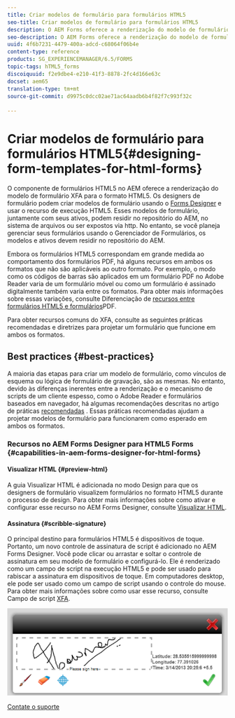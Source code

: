 ```yaml
---
title: Criar modelos de formulário para formulários HTML5
seo-title: Criar modelos de formulário para formulários HTML5
description: O AEM Forms oferece a renderização do modelo de formulário XFA para o formato HTML5. Os designers de formulário podem criar modelos de formulário usando o Designer e usar o recurso de execução HTML5.
seo-description: O AEM Forms oferece a renderização do modelo de formulário XFA para o formato HTML5. Os designers de formulário podem criar modelos de formulário usando o Designer e usar o recurso de execução HTML5.
uuid: 4f6b7231-4479-400a-adcd-c68064f06b4e
content-type: reference
products: SG_EXPERIENCEMANAGER/6.5/FORMS
topic-tags: hTML5_forms
discoiquuid: f2e9dbe4-e210-41f3-8878-2fc4d166e63c
docset: aem65
translation-type: tm+mt
source-git-commit: d9975c0dcc02ae71ac64aadb6b4f82f7c993f32c

---
```



# Criar modelos de formulário para formulários HTML5{#designing-form-templates-for-html-forms}

O componente de formulários HTML5 no AEM oferece a renderização do modelo de formulário XFA para o formato HTML5. Os designers de formulário podem criar modelos de formulário usando o [Forms Designer](https://www.adobe.com/go/learn_aemforms_designer_63) e usar o recurso de execução HTML5. Esses modelos de formulário, juntamente com seus ativos, podem residir no repositório do AEM, no sistema de arquivos ou ser expostos via http. No entanto, se você planeja gerenciar seus formulários usando o Gerenciador de Formulários, os modelos e ativos devem residir no repositório do AEM.

Embora os formulários HTML5 correspondam em grande medida ao comportamento dos formulários PDF, há alguns recursos em ambos os formatos que não são aplicáveis ao outro formato. Por exemplo, o modo como os códigos de barras são aplicados em um formulário PDF no Adobe Reader varia de um formulário móvel ou como um formulário é assinado digitalmente também varia entre os formatos. Para obter mais informações sobre essas variações, consulte Diferenciação de [recursos entre formulários HTML5 e formulários](../../forms/using/feature-differentiation-html5-forms-pdf-forms.md)PDF.

Para obter recursos comuns do XFA, consulte as seguintes práticas recomendadas e diretrizes para projetar um formulário que funcione em ambos os formatos.

## Best practices {#best-practices}

A maioria das etapas para criar um modelo de formulário, como vínculos de esquema ou lógica de formulário de gravação, são as mesmas. No entanto, devido às diferenças inerentes entre a renderização e o mecanismo de scripts de um cliente espesso, como o Adobe Reader e formulários baseados em navegador, há algumas recomendações descritas no artigo de práticas [recomendadas](/help/forms/using/design-accessible-html5-forms.md) . Essas práticas recomendadas ajudam a projetar modelos de formulário para funcionarem como esperado em ambos os formatos.

### Recursos no AEM Forms Designer para HTML5 Forms {#capabilities-in-aem-forms-designer-for-html-forms}

#### Visualizar HTML {#preview-html}

A guia Visualizar HTML é adicionada no modo Design para que os designers de formulário visualizem formulários no formato HTML5 durante o processo de design. Para obter mais informações sobre como ativar e configurar esse recurso no AEM Forms Designer, consulte [Visualizar HTML](../../forms/using/preview-xdp-forms-html.md).

#### Assinatura {#scribble-signature}

O principal destino para formulários HTML5 é dispositivos de toque. Portanto, um novo controle de assinatura de script é adicionado no AEM Forms Designer. Você pode clicar ou arrastar e soltar o controle de assinatura em seu modelo de formulário e configurá-lo. Ele é renderizado como um campo de script na execução HTML5 e pode ser usado para rabiscar a assinatura em dispositivos de toque. Em computadores desktop, ele pode ser usado como um campo de script usando o controle do mouse. Para obter mais informações sobre como usar esse recurso, consulte Campo de script [XFA](../../forms/using/scribble-signature.md).

![4](assets/4.png)

[Contate o suporte](https://www.adobe.com/account/sign-in.supportportal.html)
